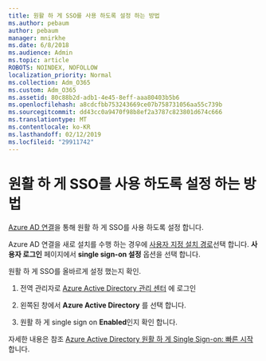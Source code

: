 ```yaml
---
title: 원활 하 게 SSO를 사용 하도록 설정 하는 방법
ms.author: pebaum
author: pebaum
manager: mnirkhe
ms.date: 6/8/2018
ms.audience: Admin
ms.topic: article
ROBOTS: NOINDEX, NOFOLLOW
localization_priority: Normal
ms.collection: Adm_O365
ms.custom: Adm_O365
ms.assetid: 80c88b2d-adb1-4e45-8eff-aaa80403b5b6
ms.openlocfilehash: a8cdcfbb753243669ce07b758731056aa55c739b
ms.sourcegitcommit: dd43cc0a9470f98b8ef2a3787c823801d674c666
ms.translationtype: MT
ms.contentlocale: ko-KR
ms.lasthandoff: 02/12/2019
ms.locfileid: "29911742"
---
```

# <a name="how-to-enable-seamless-sso"></a>원활 하 게 SSO를 사용 하도록 설정 하는 방법

[Azure AD 연결](https://docs.microsoft.com/azure/active-directory/connect/active-directory-aadconnect)을 통해 원활 하 게 SSO를 사용 하도록 설정 합니다.
  
Azure AD 연결을 새로 설치를 수행 하는 경우에 [사용자 지정 설치 경로](https://docs.microsoft.com/azure/active-directory/connect/active-directory-aadconnect-get-started-custom)선택 합니다. **사용자 로그인** 페이지에서 **single sign-on 설정** 옵션을 선택 합니다. 
  
원활 하 게 SSO를 올바르게 설정 했는지 확인.
  
1. 전역 관리자로 [Azure Active Directory 관리 센터](https://aad.portal.azure.com) 에 로그인 
    
2. 왼쪽된 창에서 **Azure Active Directory** 를 선택 합니다. 
    
3. 원활 하 게 single sign on **Enabled**인지 확인 합니다.
    
자세한 내용은 참조 [Azure Active Directory 원활 하 게 Single Sign-on: 빠른 시작](https://docs.microsoft.com/azure/active-directory/connect/active-directory-aadconnect-sso-quick-start)합니다.
  

